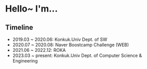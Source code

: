 # Hello~ I'm...

## Timeline

- 2019.03 ~ 2020.06: Konkuk.Univ Dept. of SW
- 2020.07 ~ 2020.08: Naver Boostcamp Challenge (WEB)
- 2021.06 ~ 2022.12: ROKA
- 2023.03 ~ present: Konkuk.Univ Dept. of Computer Science & Engineering
